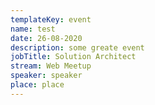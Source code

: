 ```yaml
---
templateKey: event
name: test
date: 26-08-2020
description: some greate event
jobTitle: Solution Architect
stream: Web Meetup
speaker: speaker 
place: place
---
```

